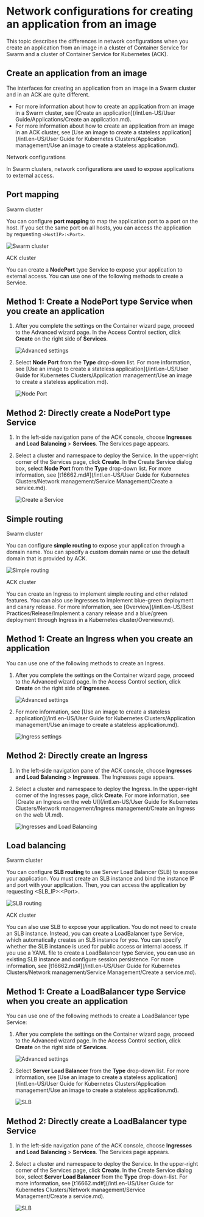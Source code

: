 # Network configurations for creating an application from an image

This topic describes the differences in network configurations when you create an application from an image in a cluster of Container Service for Swarm and a cluster of Container Service for Kubernetes \(ACK\).

## Create an application from an image

The interfaces for creating an application from an image in a Swarm cluster and in an ACK are quite different.

-   For more information about how to create an application from an image in a Swarm cluster, see [Create an application](/intl.en-US/User Guide/Applications/Create an application.md).
-   For more information about how to create an application from an image in an ACK cluster, see [Use an image to create a stateless application](/intl.en-US/User Guide for Kubernetes Clusters/Application management/Use an image to create a stateless application.md).

Network configurations

In Swarm clusters, network configurations are used to expose applications to external access.

## Port mapping

Swarm cluster

You can configure **port mapping** to map the application port to a port on the host. If you set the same port on all hosts, you can access the application by requesting `<HostIP>:<Port>`.

![Swarm cluster](https://static-aliyun-doc.oss-accelerate.aliyuncs.com/assets/img/en-US/4546858951/p35343.png)

ACK cluster

You can create a **NodePort** type Service to expose your application to external access. You can use one of the following methods to create a Service.

## Method 1: Create a NodePort type Service when you create an application

1.  After you complete the settings on the Container wizard page, proceed to the Advanced wizard page. In the Access Control section, click **Create** on the right side of **Services**.

    ![Advanced settings](https://static-aliyun-doc.oss-accelerate.aliyuncs.com/assets/img/en-US/5546858951/p35379.png)

2.  Select **Node Port** from the **Type** drop-down list. For more information, see [Use an image to create a stateless application](/intl.en-US/User Guide for Kubernetes Clusters/Application management/Use an image to create a stateless application.md).

    ![Node Port](https://static-aliyun-doc.oss-accelerate.aliyuncs.com/assets/img/en-US/4546858951/p35381.png)


## Method 2: Directly create a NodePort type Service

1.  In the left-side navigation pane of the ACK console, choose **Ingresses and Load Balancing** \> **Services**. The Services page appears.

2.  Select a cluster and namespace to deploy the Service. In the upper-right corner of the Services page, click **Create**. In the Create Service dialog box, select **Node Port** from the **Type** drop-down list. For more information, see [t16662.md\#](/intl.en-US/User Guide for Kubernetes Clusters/Network management/Service Management/Create a service.md).

    ![Create a Service](https://static-aliyun-doc.oss-accelerate.aliyuncs.com/assets/img/en-US/4546858951/p35387.png)


## Simple routing

Swarm cluster

You can configure **simple routing** to expose your application through a domain name. You can specify a custom domain name or use the default domain that is provided by ACK.

![Simple routing](https://static-aliyun-doc.oss-accelerate.aliyuncs.com/assets/img/en-US/4546858951/p35393.png)

ACK cluster

You can create an Ingress to implement simple routing and other related features. You can also use Ingresses to implement blue-green deployment and canary release. For more information, see [Overview](/intl.en-US/Best Practices/Release/Implement a canary release and a blue/green deployment through Ingress in a Kubernetes cluster/Overview.md).

## Method 1: Create an Ingress when you create an application

You can use one of the following methods to create an Ingress.

1.  After you complete the settings on the Container wizard page, proceed to the Advanced wizard page. In the Access Control section, click **Create** on the right side of **Ingresses**.

    ![Advanced settings](https://static-aliyun-doc.oss-accelerate.aliyuncs.com/assets/img/en-US/4546858951/p35395.png)

2.  For more information, see [Use an image to create a stateless application](/intl.en-US/User Guide for Kubernetes Clusters/Application management/Use an image to create a stateless application.md).

    ![Ingress settings](https://static-aliyun-doc.oss-accelerate.aliyuncs.com/assets/img/en-US/4546858951/p35397.png)


## Method 2: Directly create an Ingress

1.  In the left-side navigation pane of the ACK console, choose **Ingresses and Load Balancing** \> **Ingresses**. The Ingresses page appears.

2.  Select a cluster and namespace to deploy the Ingress. In the upper-right corner of the Ingresses page, click **Create**. For more information, see [Create an Ingress on the web UI](/intl.en-US/User Guide for Kubernetes Clusters/Network management/Ingress management/Create an Ingress on the web UI.md).

    ![Ingresses and Load Balancing](https://static-aliyun-doc.oss-accelerate.aliyuncs.com/assets/img/en-US/4546858951/p35397.png)


## Load balancing

Swarm cluster

You can configure **SLB routing** to use Server Load Balancer \(SLB\) to expose your application. You must create an SLB instance and bind the instance IP and port with your application. Then, you can access the application by requesting <SLB\_IP\>:<Port\>.

![SLB routing](https://static-aliyun-doc.oss-accelerate.aliyuncs.com/assets/img/en-US/4546858951/p35439.png)

ACK cluster

You can also use SLB to expose your application. You do not need to create an SLB instance. Instead, you can create a LoadBalancer type Service, which automatically creates an SLB instance for you. You can specify whether the SLB instance is used for public access or internal access. If you use a YAML file to create a LoadBalancer type Service, you can use an existing SLB instance and configure session persistence. For more information, see [t16662.md\#](/intl.en-US/User Guide for Kubernetes Clusters/Network management/Service Management/Create a service.md).

## Method 1: Create a LoadBalancer type Service when you create an application

You can use one of the following methods to create a LoadBalancer type Service:

1.  After you complete the settings on the Container wizard page, proceed to the Advanced wizard page. In the Access Control section, click **Create** on the right side of **Services**.

    ![Advanced settings](https://static-aliyun-doc.oss-accelerate.aliyuncs.com/assets/img/en-US/5546858951/p35379.png)

2.  Select **Server Load Balancer** from the **Type** drop-down list. For more information, see [Use an image to create a stateless application](/intl.en-US/User Guide for Kubernetes Clusters/Application management/Use an image to create a stateless application.md).

    ![SLB](https://static-aliyun-doc.oss-accelerate.aliyuncs.com/assets/img/en-US/5546858951/p35440.png)


## Method 2: Directly create a LoadBalancer type Service

1.  In the left-side navigation pane of the ACK console, choose **Ingresses and Load Balancing** \> **Services**. The Services page appears.

2.  Select a cluster and namespace to deploy the Service. In the upper-right corner of the Services page, click **Create**. In the Create Service dialog box, select **Server Load Balancer** from the **Type** drop-down-list. For more information, see [t16662.md\#](/intl.en-US/User Guide for Kubernetes Clusters/Network management/Service Management/Create a service.md).

    ![SLB](https://static-aliyun-doc.oss-accelerate.aliyuncs.com/assets/img/en-US/5546858951/p35441.png)


